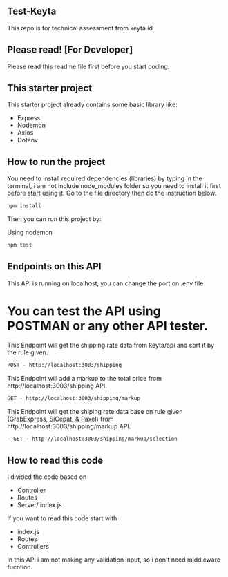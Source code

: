 ## Test-Keyta

This repo is for technical assessment from keyta.id

## Please read! [For Developer]

Please read this readme file first before you start coding.

## This starter project

This starter project already contains some basic library like:

- Express
- Nodemon
- Axios
- Dotenv

## How to run the project

You need to install required dependencies (libraries) by typing in the terminal, i am not include node_modules folder so you need to install it first before start using it. Go to the file directory then do the instruction below.

```bash
npm install
```

Then you can run this project by:

Using nodemon

```bash
npm test
```

## Endpoints on this API

This API is running on localhost, you can change the port on .env file

# You can test the API using POSTMAN or any other API tester.

This Endpoint will get the shipping rate data from keyta/api and sort it by the rule given.

```bash
POST - http://localhost:3003/shipping
```

This Endpoint will add a markup to the total price from http://localhost:3003/shipping API.

```bash
GET - http://localhost:3003/shipping/markup
```

This Endpoint will get the shiping rate data base on rule given (GrabExpress, SiCepat, & Paxel) from http://localhost:3003/shipping/markup API.

```bash
- GET - http://localhost:3003/shipping/markup/selection
```

## How to read this code

I divided the code based on

- Controller
- Routes
- Server/ index.js

If you want to read this code start with

- index.js
- Routes
- Controllers

In this API i am not making any validation input, so i don't need middleware fucntion.

